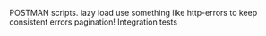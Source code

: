POSTMAN scripts.
lazy load
use something like http-errors to keep consistent errors
pagination!
Integration tests